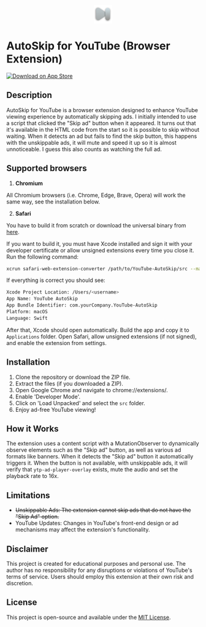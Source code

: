<p align="center">
  <img src="Sketch Assets/logo.png" alt="YouTube AutoSkip"/>
</p>

# AutoSkip for YouTube (Browser Extension) 

[![Download on App Store](https://developer.apple.com/app-store/marketing/guidelines/images/badge-download-on-the-app-store.svg)](https://apps.apple.com/app/skiptube/id6502307277)

## Description

AutoSkip for YouTube is a browser extension designed to enhance YouTube viewing experience by automatically skipping ads. I initially intended to use a script that clicked the "Skip ad" button when it appeared. It turns out that it's available in the HTML code from the start so it is possible to skip without waiting. When it detects an ad but fails to find the skip button, this happens with the unskippable ads, it will mute and speed it up so it is almost unnoticeable. I guess this also counts as watching the full ad.

## Supported browsers

1. **Chromium**

All Chromium browsers (i.e. Chrome, Edge, Brave, Opera) will work the same way, see the installation below.

2. **Safari**

You have to build it from scratch or download the universal binary from [here](https://github.com/notarisj/YouTube-AutoSkip/releases/latest).

If you want to build it, you must have Xcode installed and sign it with your developer certificate or allow unsigned extensions every time you close it. Run the following command:

```bash
xcrun safari-web-extension-converter /path/to/YouTube-AutoSkip/src --macos-only --app-name "YouTube AutoSkip"
```

If everything is correct you should see:

```bash
Xcode Project Location: /Users/<username>
App Name: YouTube AutoSkip
App Bundle Identifier: com.yourCompany.YouTube-AutoSkip
Platform: macOS
Language: Swift
```

After that, Xcode should open automatically. Build the app and copy it to  `Applications` folder. Open Safari, allow unsigned extensions (if not signed), and enable the extension from settings.

## Installation

1. Clone the repository or download the ZIP file.
2. Extract the files (if you downloaded a ZIP).
3. Open Google Chrome and navigate to chrome://extensions/.
4. Enable 'Developer Mode'.
5. Click on 'Load Unpacked' and select the `src` folder.
6. Enjoy ad-free YouTube viewing!

## How it Works

The extension uses a content script with a MutationObserver to dynamically observe elements such as the "Skip ad" button, as well as various ad formats like banners. When it detects the "Skip ad" button it automatically triggers it. When the button is not available, with unskippable ads, it will verify that `ytp-ad-player-overlay` exists, mute the audio and set the playback rate to 16x.

## Limitations

* ~~Unskippable Ads: The extension cannot skip ads that do not have the "Skip Ad" option.~~
* YouTube Updates: Changes in YouTube's front-end design or ad mechanisms may affect the extension's functionality.

## Disclaimer

This project is created for educational purposes and personal use. The author has no responsibility for any disruptions or violations of YouTube's terms of service. Users should employ this extension at their own risk and discretion.

## License
This project is open-source and available under the [MIT License](LICENSE).
